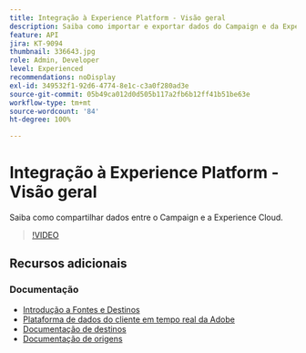 ```yaml
---
title: Integração à Experience Platform - Visão geral
description: Saiba como importar e exportar dados do Campaign e da Experience Cloud, permitindo a comunicação entre as duas soluções.
feature: API
jira: KT-9094
thumbnail: 336643.jpg
role: Admin, Developer
level: Experienced
recommendations: noDisplay
exl-id: 349532f1-92d6-4774-8e1c-c3a0f280ad3e
source-git-commit: 05b49ca012d0d505b117a2fb6b12ff41b51be63e
workflow-type: tm+mt
source-wordcount: '84'
ht-degree: 100%

---
```


# Integração à Experience Platform - Visão geral

Saiba como compartilhar dados entre o Campaign e a Experience Cloud.

>[!VIDEO](https://video.tv.adobe.com/v/336643?quality=12&learn=on)

## Recursos adicionais

### Documentação

* [Introdução a Fontes e Destinos](https://experienceleague.adobe.com/docs/campaign-classic/using/integrating-with-adobe-experience-cloud/aep-sources-destinations/get-started-sources-destinations.html?lang=pt-BR#)
* [Plataforma de dados do cliente em tempo real da Adobe](https://experienceleague.adobe.com/docs/experience-platform/rtcdp/overview.html?lang=pt-BR)
* [Documentação de destinos](https://experienceleague.adobe.com/docs/experience-platform/destinations/home.html?lang=pt-BR)
* [Documentação de origens](https://experienceleague.adobe.com/docs/experience-platform/sources/home.html?lang=pt-BR)
